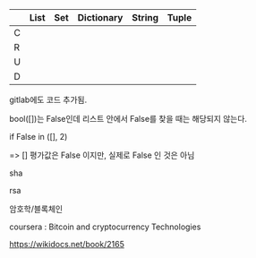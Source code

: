|      | List | Set  | Dictionary | String | Tuple |
| ---- | ---- | ---- | ---------- | ------ | ----- |
| C    |      |      |            |        |       |
| R    |      |      |            |        |       |
| U    |      |      |            |        |       |
| D    |      |      |            |        |       |

gitlab에도 코드 추가됨.



 bool([])는 False인데 리스트 안에서 False를 찾을 때는 해당되지 않는다.

if False in ([], 2)

=>  [] 평가값은 False 이지만, 실제로 False 인 것은 아님



sha 

rsa

암호학/블록체인

coursera : Bitcoin and cryptocurrency Technologies

https://wikidocs.net/book/2165

